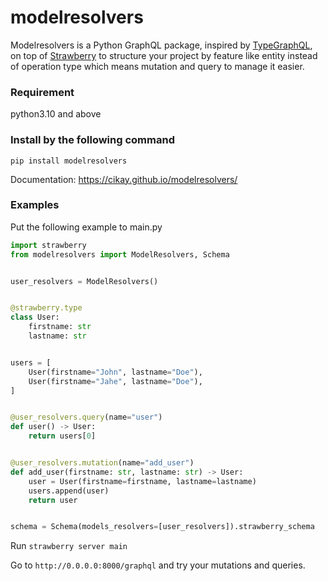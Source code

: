 # modelresolvers

Modelresolvers is a Python GraphQL package, inspired by [TypeGraphQL](https://typegraphql.com/), on top of [Strawberry](https://github.com/strawberry-graphql/strawberry)
to structure your project by feature like entity instead of operation type which means mutation and query to manage it easier.

### Requirement

python3.10 and above

### Install by the following command

`pip install modelresolvers`


Documentation: https://cikay.github.io/modelresolvers/

### Examples

Put the following example to main.py

```py
import strawberry
from modelresolvers import ModelResolvers, Schema


user_resolvers = ModelResolvers()


@strawberry.type
class User:
    firstname: str
    lastname: str


users = [
    User(firstname="John", lastname="Doe"),
    User(firstname="Jahe", lastname="Doe"),
]


@user_resolvers.query(name="user")
def user() -> User:
    return users[0]


@user_resolvers.mutation(name="add_user")
def add_user(firstname: str, lastname: str) -> User:
    user = User(firstname=firstname, lastname=lastname)
    users.append(user)
    return user


schema = Schema(models_resolvers=[user_resolvers]).strawberry_schema
```

Run `strawberry server main`

Go to `http://0.0.0.0:8000/graphql` and try your mutations and queries.
